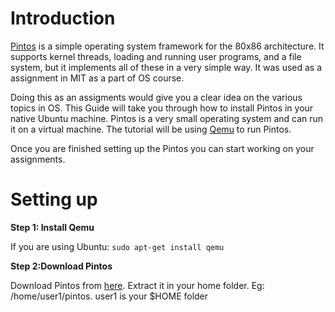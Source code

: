 # Introduction

[Pintos](https://web.stanford.edu/class/cs140/projects/pintos/pintos.html#SEC_Top) is a simple operating system framework for the 80x86 architecture. It supports kernel threads, loading and running user programs, and a file system, but it implements all of these in a very simple way. It was used as a assignment in MIT as a part of OS course.

Doing this as an assigments would give you a clear idea on the various topics in OS. This Guide will take you through how to install Pintos in your native Ubuntu machine. Pintos is a very small operating system and can run it on a virtual machine. The tutorial will be using [Qemu](http://www.qemu-project.org/) to run Pintos.

Once you are finished setting up the Pintos you can start working on your assignments.

# Setting up

**Step 1: Install Qemu**

If you are using Ubuntu: ```sudo apt-get install qemu```

**Step 2:Download Pintos**

Download Pintos from [here](http://www.stanford.edu/class/cs140/projects/pintos/pintos.tar.gz). Extract it in your home folder. Eg: /home/user1/pintos. user1 is your $HOME folder






 
